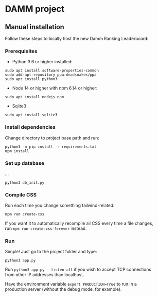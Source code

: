 # DAMM project

## Manual installation

Follow these steps to locally host the new Damm Ranking Leaderboard:

### Prerequisites

- Python 3.6 or higher installed:

```
sudo apt install software-properties-common
sudo add-apt-repository ppa:deadsnakes/ppa
sudo apt install python3
```

- Node 14 or higher with npm 6.14 or higher:

```
sudo apt install nodejs npm
```

- Sqlite3
```
sudo apt install sqlite3
```

### Install dependencies

Change directory to project base path and run:

```
python3 -m pip install -r requirements.txt
npm install
```

### Set up database

...

```
python3 db_init.py
```

### Compile CSS

Run each time you change something tailwind-related:

```
npm run create-css
```

If you want it to automatically recompile all CSS every time a file changes, run `npm run create-css-forever` instead.

### Run

Simple! Just go to the project folder and type:

```
python3 app.py
```

Run `python3 app.py --listen-all` if you wish to accept TCP
connections from other IP addresses than localhost.

Have the environment variable `export PRODUCTION=True` to run in a production
server (without the debug mode, for example).
